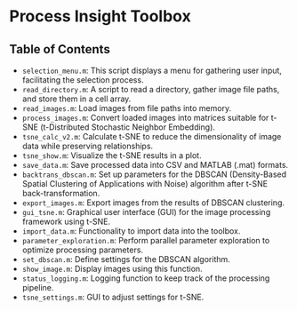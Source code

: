# Process Insight Toolbox


## Table of Contents

- `selection_menu.m`: This script displays a menu for gathering user input, facilitating the selection process.
- `read_directory.m`: A script to read a directory, gather image file paths, and store them in a cell array.
- `read_images.m`: Load images from file paths into memory.
- `process_images.m`: Convert loaded images into matrices suitable for t-SNE (t-Distributed Stochastic Neighbor Embedding).
- `tsne_calc_v2.m`: Calculate t-SNE to reduce the dimensionality of image data while preserving relationships.
- `tsne_show.m`: Visualize the t-SNE results in a plot.
- `save_data.m`: Save processed data into CSV and MATLAB (.mat) formats.
- `backtrans_dbscan.m`: Set up parameters for the DBSCAN (Density-Based Spatial Clustering of Applications with Noise) algorithm after t-SNE back-transformation.
- `export_images.m`: Export images from the results of DBSCAN clustering.
- `gui_tsne.m`: Graphical user interface (GUI) for the image processing framework using t-SNE.
- `import_data.m`: Functionality to import data into the toolbox.
- `parameter_exploration.m`: Perform parallel parameter exploration to optimize processing parameters.
- `set_dbscan.m`: Define settings for the DBSCAN algorithm.
- `show_image.m`: Display images using this function.
- `status_logging.m`: Logging function to keep track of the processing pipeline.
- `tsne_settings.m`: GUI to adjust settings for t-SNE.
